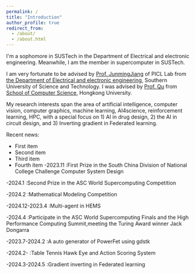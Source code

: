 ```yaml
---
permalink: /
title: "Introduction"
author_profile: true
redirect_from: 
  - /about/
  - /about.html
---
```


I'm a sophomore in SUSTech in the Department of Electrical and electronic engineering. Meanwhile, I am the member in supercomputer in SUSTech.

I am very fortunate to be advised by [Prof. JunmingJiang](https://www.sustech.edu.cn/zh/faculties/jiangjunmin.html) of PICL Lab from [the Department of Electrical and electronic engineering](https://www.sustech.edu.cn/), Southern University of Science and Technology. I was advised by [Prof. Qu](https://liangqiong.github.io/) from [School of Computer Science](https://www.hku.hk/), Hongkong University. 

My research interests span the area of artificial intelligence, computer vision, computer graphics, machine learning, AI4science, reinforcement learning, HPC, with a special focus on 1) AI in drug design,  2) the AI in circuit design, and 3) Inverting gradient in Federated learning.

Recent news:
- First item
- Second item
- Third item
- Fourth item
-2023.11        :First Prize in the South China Division of National College Challenge Computer System Design

-2024.1         :Second Prize in the ASC World Supercomputing Competition

-2024.2         :Mathematical Modeling Competition

-2024.12-2023.4 :Multi-agent in HEMS

-2024.4         :Participate in the ASC World Supercomputing Finals and the High Performance Computing Summit,meeting the Turing Award winner Jack Dongarra

-2023.7-2024.2  :A auto generator of PowerFet using gdstk

-2024.2-        :Table Tennis Hawk Eye and Action Scoring System

-2024.3-2024.5  :Gradient inverting in Federated learning
